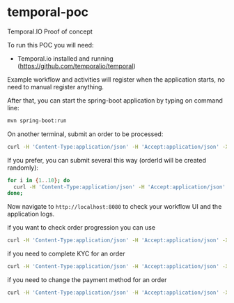 # temporal-poc
Temporal.IO Proof of concept

To run this POC you will need:
* Temporal.io installed and running (https://github.com/temporalio/temporal)

Example workflow and activities will register when the application starts, no need to manual register anything.

After that, you can start the spring-boot application by typing on command line:
```bash
mvn spring-boot:run
```

On another terminal, submit an order to be processed:
```bash
curl -H 'Content-Type:application/json' -H 'Accept:application/json' -X POST http://localhost:8081/order -d '{ "orderId": "1" }'
```
If you prefer, you can submit several this way (orderId will be created randomly):
```bash
for i in {1..10}; do 
  curl -H 'Content-Type:application/json' -H 'Accept:application/json' -X POST http://localhost:8081/order -d '{ }' 
done;
```
Now navigate to `http://localhost:8080` to check your workflow UI and the application logs.

if you want to check order progression you can use
```bash
curl -H 'Content-Type:application/json' -H 'Accept:application/json' -X GET http://localhost:8081/order/1'
```

if you need to complete KYC for an order
```bash
curl -H 'Content-Type:application/json' -H 'Accept:application/json' -X PATCH http://localhost:8081/order/18 -d '{ "completedKyc": true }'
```
if you need to change the payment method for an order
```bash
curl -H 'Content-Type:application/json' -H 'Accept:application/json' -X PATCH http://localhost:8081/order/18 -d '{ "newPaymentMethod": true }'
```
